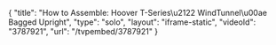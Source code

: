 {
    "title": "How to Assemble: Hoover T-Series\u2122 WindTunnel\u00ae Bagged Upright",
    "type": "solo",
    "layout": "iframe-static",
    "videoId": "3787921",
    "url": "\/tvpembed\/3787921"
}